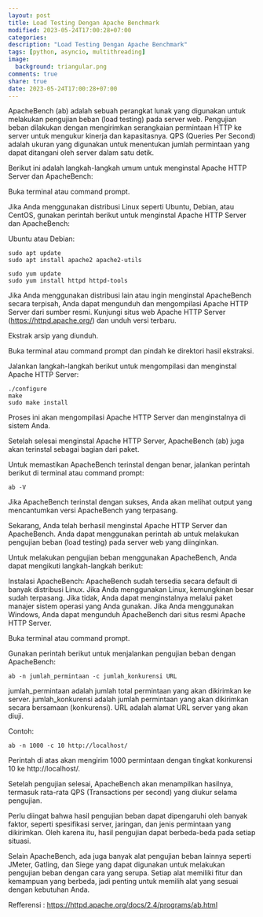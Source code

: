 ```yaml
---
layout: post
title: Load Testing Dengan Apache Benchmark
modified: 2023-05-24T17:00:28+07:00
categories:
description: "Load Testing Dengan Apache Benchmark"
tags: [python, asyncio, multithreading]
image:
  background: triangular.png
comments: true
share: true
date: 2023-05-24T17:00:28+07:00
---
```


ApacheBench (ab) adalah sebuah perangkat lunak yang digunakan untuk melakukan pengujian beban (load testing) pada server web. Pengujian beban dilakukan dengan mengirimkan serangkaian permintaan HTTP ke server untuk mengukur kinerja dan kapasitasnya. QPS (Queries Per Second) adalah ukuran yang digunakan untuk menentukan jumlah permintaan yang dapat ditangani oleh server dalam satu detik.

Berikut ini adalah langkah-langkah umum untuk menginstal Apache HTTP Server dan ApacheBench:

Buka terminal atau command prompt.

Jika Anda menggunakan distribusi Linux seperti Ubuntu, Debian, atau CentOS, gunakan perintah berikut untuk menginstal Apache HTTP Server dan ApacheBench:

Ubuntu atau Debian:

    sudo apt update
    sudo apt install apache2 apache2-utils

    sudo yum update
    sudo yum install httpd httpd-tools

Jika Anda menggunakan distribusi lain atau ingin menginstal ApacheBench secara terpisah, Anda dapat mengunduh dan mengompilasi Apache HTTP Server dari sumber resmi. Kunjungi situs web Apache HTTP Server (https://httpd.apache.org/) dan unduh versi terbaru.

Ekstrak arsip yang diunduh.

Buka terminal atau command prompt dan pindah ke direktori hasil ekstraksi.

Jalankan langkah-langkah berikut untuk mengompilasi dan menginstal Apache HTTP Server:

    ./configure
    make
    sudo make install

Proses ini akan mengompilasi Apache HTTP Server dan menginstalnya di sistem Anda.

Setelah selesai menginstal Apache HTTP Server, ApacheBench (ab) juga akan terinstal sebagai bagian dari paket.

Untuk memastikan ApacheBench terinstal dengan benar, jalankan perintah berikut di terminal atau command prompt:

    ab -V

Jika ApacheBench terinstal dengan sukses, Anda akan melihat output yang mencantumkan versi ApacheBench yang terpasang.

Sekarang, Anda telah berhasil menginstal Apache HTTP Server dan ApacheBench. Anda dapat menggunakan perintah ab untuk melakukan pengujian beban (load testing) pada server web yang diinginkan.

Untuk melakukan pengujian beban menggunakan ApacheBench, Anda dapat mengikuti langkah-langkah berikut:

Instalasi ApacheBench: ApacheBench sudah tersedia secara default di banyak distribusi Linux. Jika Anda menggunakan Linux, kemungkinan besar sudah terpasang. Jika tidak, Anda dapat menginstalnya melalui paket manajer sistem operasi yang Anda gunakan. Jika Anda menggunakan Windows, Anda dapat mengunduh ApacheBench dari situs resmi Apache HTTP Server.

Buka terminal atau command prompt.

Gunakan perintah berikut untuk menjalankan pengujian beban dengan ApacheBench:

    ab -n jumlah_permintaan -c jumlah_konkurensi URL

jumlah_permintaan adalah jumlah total permintaan yang akan dikirimkan ke server.
jumlah_konkurensi adalah jumlah permintaan yang akan dikirimkan secara bersamaan (konkurensi).
URL adalah alamat URL server yang akan diuji.

Contoh:

    ab -n 1000 -c 10 http://localhost/

Perintah di atas akan mengirim 1000 permintaan dengan tingkat konkurensi 10 ke http://localhost/.

Setelah pengujian selesai, ApacheBench akan menampilkan hasilnya, termasuk rata-rata QPS (Transactions per second) yang diukur selama pengujian.

Perlu diingat bahwa hasil pengujian beban dapat dipengaruhi oleh banyak faktor, seperti spesifikasi server, jaringan, dan jenis permintaan yang dikirimkan. Oleh karena itu, hasil pengujian dapat berbeda-beda pada setiap situasi.

Selain ApacheBench, ada juga banyak alat pengujian beban lainnya seperti JMeter, Gatling, dan Siege yang dapat digunakan untuk melakukan pengujian beban dengan cara yang serupa. Setiap alat memiliki fitur dan kemampuan yang berbeda, jadi penting untuk memilih alat yang sesuai dengan kebutuhan Anda.

Refferensi : 
https://httpd.apache.org/docs/2.4/programs/ab.html